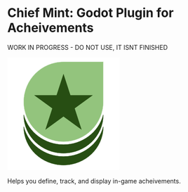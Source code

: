# Chief Mint: Godot Plugin for Acheivements

WORK IN PROGRESS - DO NOT USE, IT ISNT FINISHED

![](icon.png)

Helps you define, track, and display in-game acheivements.
